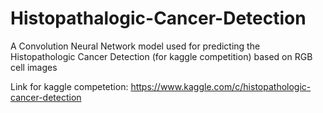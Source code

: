 # Histopathalogic-Cancer-Detection
A Convolution Neural Network model used for predicting the Histopathologic Cancer Detection (for kaggle competition)  based on RGB cell images

Link for kaggle competetion: https://www.kaggle.com/c/histopathologic-cancer-detection
